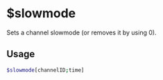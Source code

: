 # $slowmode

Sets a channel slowmode (or removes it by using 0).

## Usage

```bash
$slowmode[channelID;time]
```

